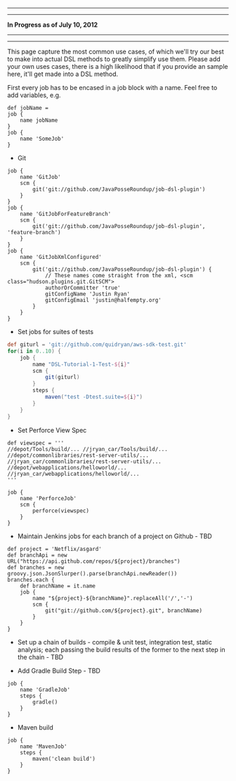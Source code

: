 ***********************************
***********************************
**In Progress as of July 10, 2012**
***********************************
***********************************

This page capture the most common use cases, of which we'll try our best to make into actual DSL methods to greatly simplify use them. Please add your own uses cases, there is a high likelihood that if you provide an sample here, it'll get made into a DSL method.

First every job has to be encased in a job block with a name. Feel free to add variables, e.g. 
```
def jobName = 
job {
    name jobName
}
job {
    name 'SomeJob'
}
```

* Git
```
job {
    name 'GitJob'
    scm {
        git('git://github.com/JavaPosseRoundup/job-dsl-plugin')
    }
}
job {
    name 'GitJobForFeatureBranch'
    scm {
        git('git://github.com/JavaPosseRoundup/job-dsl-plugin', 'feature-branch')
    }
}
job {
    name 'GitJobXmlConfigured'
    scm {
        git('git://github.com/JavaPosseRoundup/job-dsl-plugin') {
            // These names come straight from the xml, <scm class="hudson.plugins.git.GitSCM">
            authorOrCommitter 'true'
            gitConfigName 'Justin Ryan'
            gitConfigEmail 'justin@halfempty.org'
        }
    }
}
```

* Set jobs for suites of tests

```groovy
def giturl = 'git://github.com/quidryan/aws-sdk-test.git'
for(i in 0..10) {   
    job {
        name "DSL-Tutorial-1-Test-${i}"
        scm {
            git(giturl)
        }
        steps {
            maven("test -Dtest.suite=${i}")
        }
    }
}
```

* Set Perforce View Spec
```
def viewspec = '''
//depot/Tools/build/... //jryan_car/Tools/build/...
//depot/commonlibraries/rest-server-utils/... //jryan_car/commonlibraries/rest-server-utils/...
//depot/webapplications/helloworld/... //jryan_car/webapplications/helloworld/...
'''

job {
    name 'PerforceJob'
    scm {
        perforce(viewspec)
    }
}
```

* Maintain Jenkins jobs for each branch of a project on Github - TBD
```
def project = 'Netflix/asgard'
def branchApi = new URL("https://api.github.com/repos/${project}/branches")
def branches = new groovy.json.JsonSlurper().parse(branchApi.newReader())
branches.each { 
    def branchName = it.name
    job {
        name "${project}-${branchName}".replaceAll('/','-')
        scm {
            git("git://github.com/${project}.git", branchName)
        }
    }
}
```

* Set up a chain of builds - compile & unit test, integration test, static analysis; each passing the build results of the former to the next step in the chain - TBD

* Add Gradle Build Step - TBD
```
job {
    name 'GradleJob'
    steps {
        gradle()
    }
}
```

* Maven build
```
job {
    name 'MavenJob'
    steps {
        maven('clean build')
    }
}
```
